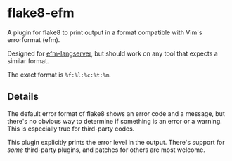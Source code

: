 # flake8-efm

A plugin for flake8 to print output in a format compatible with Vim's
errorformat (efm).

Designed for [efm-langserver](https://github.com/mattn/efm-langserver/), but
should work on any tool that expects a similar format.

The exact format is `%f:%l:%c:%t:%m`.

## Details

The default error format of flake8 shows an error code and a message, but
there's no obvious way to determine if something is an error or a warning. This
is especially true for third-party codes.

This plugin explicitly prints the error level in the output. There's support
for _some_ third-party plugins, and patches for others are most welcome.
